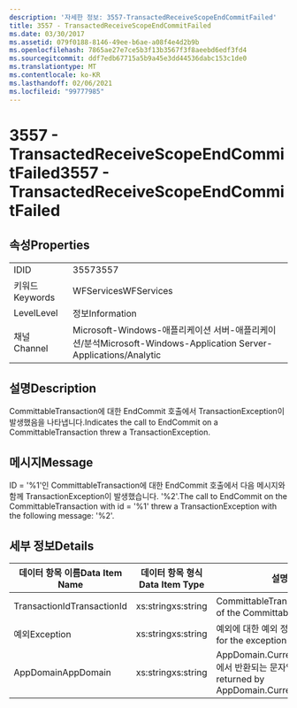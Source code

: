 ```yaml
---
description: '자세한 정보: 3557-TransactedReceiveScopeEndCommitFailed'
title: 3557 - TransactedReceiveScopeEndCommitFailed
ms.date: 03/30/2017
ms.assetid: 079f0188-8146-49ee-b6ae-a08f4e4d2b9b
ms.openlocfilehash: 7865ae27e7ce5b3f13b3567f3f8aeebd6edf3fd4
ms.sourcegitcommit: ddf7edb67715a5b9a45e3dd44536dabc153c1de0
ms.translationtype: MT
ms.contentlocale: ko-KR
ms.lasthandoff: 02/06/2021
ms.locfileid: "99777985"
---
```

# <a name="3557---transactedreceivescopeendcommitfailed"></a><span data-ttu-id="573aa-103">3557 - TransactedReceiveScopeEndCommitFailed</span><span class="sxs-lookup"><span data-stu-id="573aa-103">3557 - TransactedReceiveScopeEndCommitFailed</span></span>

## <a name="properties"></a><span data-ttu-id="573aa-104">속성</span><span class="sxs-lookup"><span data-stu-id="573aa-104">Properties</span></span>  
  
|||  
|-|-|  
|<span data-ttu-id="573aa-105">ID</span><span class="sxs-lookup"><span data-stu-id="573aa-105">ID</span></span>|<span data-ttu-id="573aa-106">3557</span><span class="sxs-lookup"><span data-stu-id="573aa-106">3557</span></span>|  
|<span data-ttu-id="573aa-107">키워드</span><span class="sxs-lookup"><span data-stu-id="573aa-107">Keywords</span></span>|<span data-ttu-id="573aa-108">WFServices</span><span class="sxs-lookup"><span data-stu-id="573aa-108">WFServices</span></span>|  
|<span data-ttu-id="573aa-109">Level</span><span class="sxs-lookup"><span data-stu-id="573aa-109">Level</span></span>|<span data-ttu-id="573aa-110">정보</span><span class="sxs-lookup"><span data-stu-id="573aa-110">Information</span></span>|  
|<span data-ttu-id="573aa-111">채널</span><span class="sxs-lookup"><span data-stu-id="573aa-111">Channel</span></span>|<span data-ttu-id="573aa-112">Microsoft-Windows-애플리케이션 서버-애플리케이션/분석</span><span class="sxs-lookup"><span data-stu-id="573aa-112">Microsoft-Windows-Application Server-Applications/Analytic</span></span>|  
  
## <a name="description"></a><span data-ttu-id="573aa-113">설명</span><span class="sxs-lookup"><span data-stu-id="573aa-113">Description</span></span>  

 <span data-ttu-id="573aa-114">CommittableTransaction에 대한 EndCommit 호출에서 TransactionException이 발생했음을 나타냅니다.</span><span class="sxs-lookup"><span data-stu-id="573aa-114">Indicates the call to EndCommit on a CommittableTransaction threw a TransactionException.</span></span>  
  
## <a name="message"></a><span data-ttu-id="573aa-115">메시지</span><span class="sxs-lookup"><span data-stu-id="573aa-115">Message</span></span>  

 <span data-ttu-id="573aa-116">ID = '%1'인 CommittableTransaction에 대한 EndCommit 호출에서 다음 메시지와 함께 TransactionException이 발생했습니다. '%2'.</span><span class="sxs-lookup"><span data-stu-id="573aa-116">The call to EndCommit on the CommittableTransaction with id = '%1' threw a TransactionException with the following message: '%2'.</span></span>  
  
## <a name="details"></a><span data-ttu-id="573aa-117">세부 정보</span><span class="sxs-lookup"><span data-stu-id="573aa-117">Details</span></span>  
  
|<span data-ttu-id="573aa-118">데이터 항목 이름</span><span class="sxs-lookup"><span data-stu-id="573aa-118">Data Item Name</span></span>|<span data-ttu-id="573aa-119">데이터 항목 형식</span><span class="sxs-lookup"><span data-stu-id="573aa-119">Data Item Type</span></span>|<span data-ttu-id="573aa-120">설명</span><span class="sxs-lookup"><span data-stu-id="573aa-120">Description</span></span>|  
|--------------------|--------------------|-----------------|  
|<span data-ttu-id="573aa-121">TransactionId</span><span class="sxs-lookup"><span data-stu-id="573aa-121">TransactionId</span></span>|<span data-ttu-id="573aa-122">xs:string</span><span class="sxs-lookup"><span data-stu-id="573aa-122">xs:string</span></span>|<span data-ttu-id="573aa-123">CommittableTransaction의 ID입니다.</span><span class="sxs-lookup"><span data-stu-id="573aa-123">The id of the CommittableTransaction.</span></span>|  
|<span data-ttu-id="573aa-124">예외</span><span class="sxs-lookup"><span data-stu-id="573aa-124">Exception</span></span>|<span data-ttu-id="573aa-125">xs:string</span><span class="sxs-lookup"><span data-stu-id="573aa-125">xs:string</span></span>|<span data-ttu-id="573aa-126">예외에 대한 예외 정보</span><span class="sxs-lookup"><span data-stu-id="573aa-126">The exception details for the exception</span></span>|  
|<span data-ttu-id="573aa-127">AppDomain</span><span class="sxs-lookup"><span data-stu-id="573aa-127">AppDomain</span></span>|<span data-ttu-id="573aa-128">xs:string</span><span class="sxs-lookup"><span data-stu-id="573aa-128">xs:string</span></span>|<span data-ttu-id="573aa-129">AppDomain.CurrentDomain.FriendlyName에서 반환되는 문자열입니다.</span><span class="sxs-lookup"><span data-stu-id="573aa-129">The string returned by AppDomain.CurrentDomain.FriendlyName.</span></span>|
